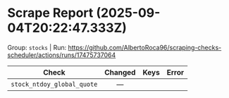 # Scrape Report (2025-09-04T20:22:47.333Z)

Group: `stocks`  |  Run: https://github.com/AlbertoRoca96/scraping-checks-scheduler/actions/runs/17475737064

| Check | Changed | Keys | Error |
|---|:---:|:--|:--|
| `stock_ntdoy_global_quote` | — |  |  |
